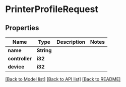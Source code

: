 # PrinterProfileRequest

## Properties

Name | Type | Description | Notes
------------ | ------------- | ------------- | -------------
**name** | **String** |  | 
**controller** | **i32** |  | 
**device** | **i32** |  | 

[[Back to Model list]](../README.md#documentation-for-models) [[Back to API list]](../README.md#documentation-for-api-endpoints) [[Back to README]](../README.md)


